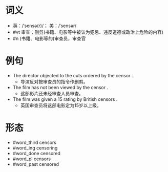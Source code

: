 # 词义
- 英：/ˈsensə(r)/； 美：/ˈsensər/
- #vt 审查；删剪(书籍、电影等中被认为犯忌、违反道德或政治上危险的内容)
- #n (书籍、电影等的)审查员，审查官
# 例句
- The director objected to the cuts ordered by the censor .
	- 导演反对按审查员的指令作删剪。
- The film has not been viewed by the censor .
	- 这部影片还未经审查人员审查。
- The film was given a 15 rating by British censors .
	- 英国审查员将这部电影定为15岁以上级。
# 形态
- #word_third censors
- #word_ing censoring
- #word_done censored
- #word_pl censors
- #word_past censored
